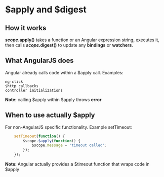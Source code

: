 # $apply and $digest

## How it works

**$scope.$apply()** takes a function or an Angular expression string, executes it, then calls **$scope.$digest()** to update any **bindings** or **watchers**.

## What AngularJS does

Angular already calls code within a $apply call. Examples:

	ng-click
	$http callbacks
	controller initializations

**Note**: calling $apply within $apply throws **error**

## When to use actually $apply

For non-AngularJS specific functionality. Example setTimeout:

``` javascript
	setTimeout(function() {
		$scope.$apply(function() {
			$scope.message = 'timeout called';
		});
	});
```

**Note**: Angular actually provides a $timeout function that wraps code in $apply

